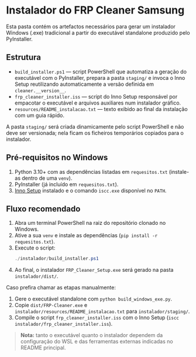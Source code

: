 # Instalador do FRP Cleaner Samsung

Esta pasta contém os artefactos necessários para gerar um instalador Windows (.exe) tradicional a partir do executável standalone produzido pelo PyInstaller.

## Estrutura

- `build_installer.ps1` — script PowerShell que automatiza a geração do executável com o PyInstaller, prepara a pasta `staging/` e invoca o Inno Setup reutilizando automaticamente a versão definida em `cleaner.__version__`.
- `frp_cleaner_installer.iss` — script do Inno Setup responsável por empacotar o executável e arquivos auxiliares num instalador gráfico.
- `resources/README_instalacao.txt` — texto exibido ao final da instalação com um guia rápido.

A pasta `staging/` será criada dinamicamente pelo script PowerShell e não deve ser versionada; nela ficam os ficheiros temporários copiados para o instalador.

## Pré-requisitos no Windows

1. Python 3.10+ com as dependências listadas em `requesitos.txt` (instale-as dentro de uma `venv`).
2. PyInstaller (já incluído em `requesitos.txt`).
3. [Inno Setup](https://jrsoftware.org/isinfo.php) instalado e o comando `iscc.exe` disponível no `PATH`.

## Fluxo recomendado

1. Abra um terminal PowerShell na raiz do repositório clonado no Windows.
2. Ative a sua `venv` e instale as dependências (`pip install -r requesitos.txt`).
3. Execute o script:
   ```powershell
   ./instalador/build_installer.ps1
   ```
4. Ao final, o instalador `FRP_Cleaner_Setup.exe` será gerado na pasta `instalador/dist/`.

Caso prefira chamar as etapas manualmente:

1. Gere o executável standalone com `python build_windows_exe.py`.
2. Copie `dist/FRP-Cleaner.exe` e `instalador/resources/README_instalacao.txt` para `instalador/staging/`.
3. Compile o script `frp_cleaner_installer.iss` com o Inno Setup (`iscc instalador/frp_cleaner_installer.iss`).

> **Nota:** tanto o executável quanto o instalador dependem da configuração do WSL e das ferramentas externas indicadas no README principal.
